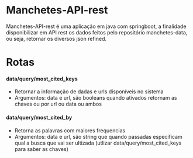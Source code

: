 # Manchetes-API-rest

Manchetes-API-rest é uma aplicação em java com springboot, a finalidade disponibilizar em API rest os dados feitos pelo repositório manchetes-data, ou seja, retornar os diversos json refined.

# Rotas
#### data/query/most_cited_keys
* Retornar a informação de dadas e urls disponíveis no sistema
* Argumentos: data e url, são booleans quando ativados retornam as chaves ou por url ou data ou ambos

#### data/query/most_cited_by
* Retorna as palavras com maiores frequencias
* Argumentos: data e url, são string que quando passadas especificam qual a busca que vai ser ultizada (utlizar data/query/most_cited_keys para saber as chaves)